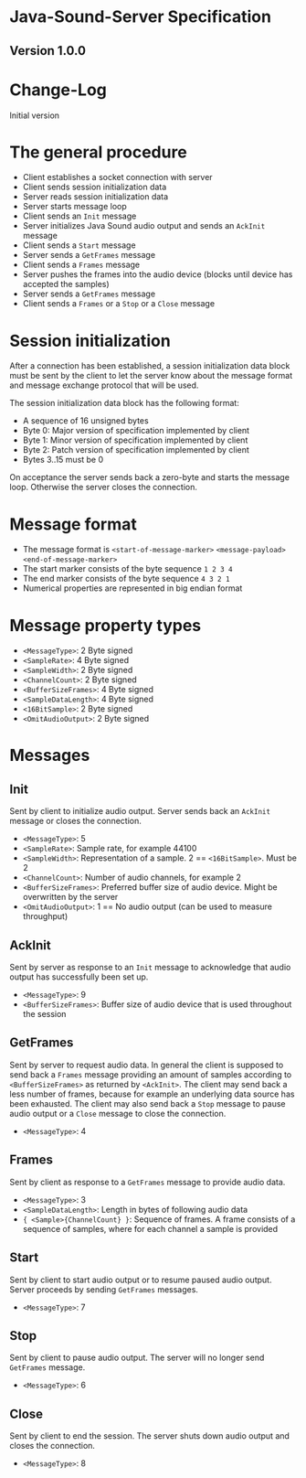 # Java-Sound-Server Specification

## Version 1.0.0

# Change-Log

Initial version

# The general procedure

* Client establishes a socket connection with server
* Client sends session initialization data
* Server reads session initialization data
* Server starts message loop
* Client sends an `Init` message
* Server initializes Java Sound audio output and sends an `AckInit` message
* Client sends a `Start` message
* Server sends a `GetFrames` message
* Client sends a `Frames` message
* Server pushes the frames into the audio device (blocks until device has accepted the samples)
* Server sends a `GetFrames` message
* Client sends a `Frames` or a `Stop` or a `Close` message

# Session initialization

After a connection has been established, a session initialization data block must be sent
by the client to let the server know about the message format and message exchange protocol
that will be used.

The session initialization data block has the following format:

* A sequence of 16 unsigned bytes
* Byte 0: Major version of specification implemented by client
* Byte 1: Minor version of specification implemented by client
* Byte 2: Patch version of specification implemented by client
* Bytes 3..15 must be 0

On acceptance the server sends back a zero-byte and starts the
message loop. Otherwise the server closes the connection.
    
# Message format

* The message format is `<start-of-message-marker>` `<message-payload>` `<end-of-message-marker>`
* The start marker consists of the byte sequence `1 2 3 4`
* The end marker consists of the byte sequence `4 3 2 1`
* Numerical properties are represented in big endian format

# Message property types

* `<MessageType>`: 2 Byte signed
* `<SampleRate>`: 4 Byte signed
* `<SampleWidth>`: 2 Byte signed
* `<ChannelCount>`: 2 Byte signed
* `<BufferSizeFrames>`: 4 Byte signed
* `<SampleDataLength>`: 4 Byte signed
* `<16BitSample>`: 2 Byte signed
* `<OmitAudioOutput>`: 2 Byte signed 

# Messages

## Init

Sent by client to initialize audio output. Server sends back an `AckInit` message or closes the connection.

* `<MessageType>`: 5
* `<SampleRate>`: Sample rate, for example 44100
* `<SampleWidth>`: Representation of a sample. 2 == `<16BitSample>`. Must be 2
* `<ChannelCount>`: Number of audio channels, for example 2
* `<BufferSizeFrames>`: Preferred buffer size of audio device. Might be overwritten by the server
* `<OmitAudioOutput>`: 1 == No audio output (can be used to measure throughput) 

## AckInit

Sent by server as response to an `Init` message to acknowledge that audio output has successfully been set up.

* `<MessageType>`: 9
* `<BufferSizeFrames>`: Buffer size of audio device that is used throughout the session

## GetFrames

Sent by server to request audio data. In general the client is supposed to send
back a `Frames` message providing an amount of samples according to `<BufferSizeFrames>`
as returned by `<AckInit>`.
The client may send back a less number of frames, because for example an underlying data source
has been exhausted.
The client may also send back a `Stop` message to pause audio output or a `Close` message
to close the connection.

* `<MessageType>`: 4

## Frames

Sent by client as response to a `GetFrames` message to provide audio data.

* `<MessageType>`: 3
* `<SampleDataLength>`: Length in bytes of following audio data
* `{ <Sample>{ChannelCount} }`: Sequence of frames. A frame consists of a sequence of samples, where for each channel a sample is provided

## Start

Sent by client to start audio output or to resume paused audio output. Server proceeds by sending `GetFrames` messages.

* `<MessageType>`: 7

## Stop

Sent by client to pause audio output. The server will no longer send `GetFrames` message.

* `<MessageType>`: 6

## Close

Sent by client to end the session. The server shuts down audio output and closes the connection.

* `<MessageType>`: 8

